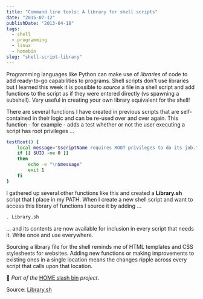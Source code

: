 ```yaml
---
title: "Command line tools: A library for shell scripts"
date: "2015-07-12"
publishDate: "2013-04-18"
tags:
  - shell
  - programming
  - linux
  - homebin
slug: "shell-script-library"
---
```


Programming languages like Python can make use of *libraries* of code to add ready-to-go capabilities to programs. Shell scripts don't use libraries but I learned this week it is possible to *source* a file in a shell script and add functions to the script as if they were entered directly (vs spawning a subshell). Very useful in creating your own library equivalent for the shell!

There are several functions I have created in previous scripts that are self-contained in their logic and can be re-used over and over again. This function - for example - adds a test whether or not the user executing a script has root privileges ...

```bash
testRoot() {
    local message="$scriptName requires ROOT privileges to do its job."
    if [[ $UID -ne 0 ]]
    then
        echo -e "\n$message"
        exit 1
    fi
}
```

I gathered up several other functions like this and created a **Library.sh** script that I place in my PATH. When I create a new shell script and want to access this library of functions I source it by adding ...

```bash
. Library.sh
```

... and its contents are now available for inclusion in every script that needs it. Write once and use everywhere.

Sourcing a library file for the shell reminds me of HTML templates and CSS stylesheets for websites. Adding new functions or making improvements to existing ones in a single location means the changes ripple across every script that calls upon that location.

:penguin: *Part of the* [HOME slash bin](https://www.circuidipity.com/homebin/) *project*.

Source: [Library.sh](https://github.com/vonbrownie/homebin/blob/master/Library.sh)
